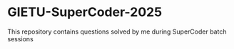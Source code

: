 # GIETU-SuperCoder-2025
This repository contains questions solved by me during SuperCoder batch sessions
